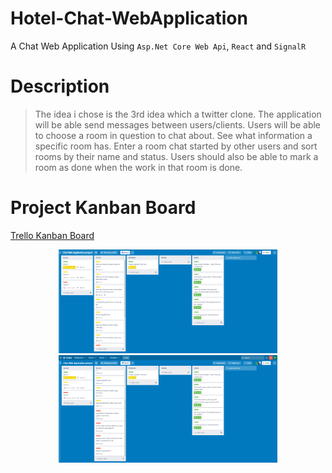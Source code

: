 # Hotel-Chat-WebApplication

A Chat Web Application Using <code>Asp.Net Core Web Api</code>, <code>React</code> and <code>SignalR</code> </br>

# Description

> The idea i chose is the 3rd idea which a twitter clone.
> The application will be able send messages between users/clients.
> Users will be able to choose a room in question to chat about. See what information a specific room has. Enter a room chat started by other users and sort rooms by their name and status. Users should also be able to mark a room as done when the work in that room is done.

# Project Kanban Board

<a href="https://trello.com/b/LgAW9s0l/chat-web-application-project">Trello Kanban Board</a>

<p align="center">
  <img src="KanbanBoard1.png" width="350" alt="kanban Board">
  <img src="KanbanBoard1.5.png" width="350" alt="Kanban Board">
</p>


